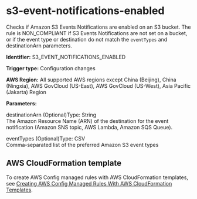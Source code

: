 # s3\-event\-notifications\-enabled<a name="s3-event-notifications-enabled"></a>

Checks if Amazon S3 Events Notifications are enabled on an S3 bucket\. The rule is NON\_COMPLIANT if S3 Events Notifications are not set on a bucket, or if the event type or destination do not match the `eventTypes` and destinationArn parameters\. 

**Identifier:** S3\_EVENT\_NOTIFICATIONS\_ENABLED

**Trigger type:** Configuration changes

**AWS Region:** All supported AWS regions except China \(Beijing\), China \(Ningxia\), AWS GovCloud \(US\-East\), AWS GovCloud \(US\-West\), Asia Pacific \(Jakarta\) Region

**Parameters:**

destinationArn \(Optional\)Type: String  
The Amazon Resource Name \(ARN\) of the destination for the event notification \(Amazon SNS topic, AWS Lambda, Amazon SQS Queue\)\.

eventTypes \(Optional\)Type: CSV  
Comma\-separated list of the preferred Amazon S3 event types

## AWS CloudFormation template<a name="w85aac12c32c17b9d505c15"></a>

To create AWS Config managed rules with AWS CloudFormation templates, see [Creating AWS Config Managed Rules With AWS CloudFormation Templates](aws-config-managed-rules-cloudformation-templates.md)\.